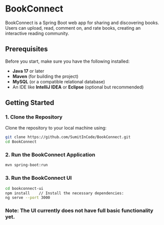 # BookConnect
BookConnect is a Spring Boot web app for sharing and discovering books. Users can upload, read, comment on, and rate books, creating an interactive reading community.

## Prerequisites

Before you start, make sure you have the following installed:

- **Java 17** or later
- **Maven** (for building the project)
- **MySQL** (or a compatible relational database)
- An IDE like **IntelliJ IDEA** or **Eclipse** (optional but recommended)

## Getting Started

### 1. Clone the Repository

Clone the repository to your local machine using:

```bash
git clone https://github.com/SumitInCode/BookConnect.git
cd BookConnect
```

### 2. Run the BookConnect Application

```bash
mvn spring-boot:run
```

### 3. Run the BookConnect UI

```bash
cd bookconnect-ui
npm install    // Install the necessary dependencies:
ng serve --port 3000
```

 ### Note: The UI currently does not have full basic functionality yet.
